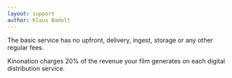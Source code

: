 ```yaml
---
layout: support
author: Klaus Badelt
---
```

The basic service has no upfront, delivery, ingest, storage or any other regular fees.

Kinonation charges 20% of the revenue your film generates on each digital distribution service.

